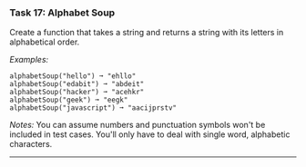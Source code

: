 ### Task 17: Alphabet Soup
Create a function that takes a string and returns a string with its letters in alphabetical order.

*Examples:*
```
alphabetSoup("hello") ➞ "ehllo"
alphabetSoup("edabit") ➞ "abdeit"
alphabetSoup("hacker") ➞ "acehkr"
alphabetSoup("geek") ➞ "eegk"
alphabetSoup("javascript") ➞ "aacijprstv"
```
*Notes:*
You can assume numbers and punctuation symbols won't be included in test cases. You'll only have to deal with single word, alphabetic characters.
***
